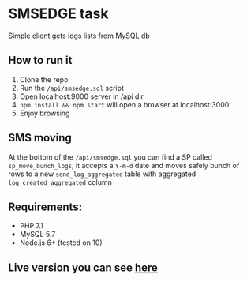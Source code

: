 # SMSEDGE task
Simple client gets logs lists from MySQL db

## How to run it
1. Clone the repo
2. Run the `/api/smsedge.sql` script
3. Open localhost:9000 server in /api dir
4. `npm install && npm start` will open a browser at localhost:3000
5. Enjoy browsing

## SMS moving
At the bottom of the `/api/smsedge.sql` you can find a SP called `sp_move_bunch_logs`, it accepts a `Y-m-d` date and moves safely bunch of rows to a new `send_log_aggregated` table with aggregated `log_created_aggregated` column

## Requirements:
* PHP 7.1
* MySQL 5.7
* Node.js 6+ (tested on 10)

## Live version you can see [here](https://smsedge.bewebmaster.co.il)